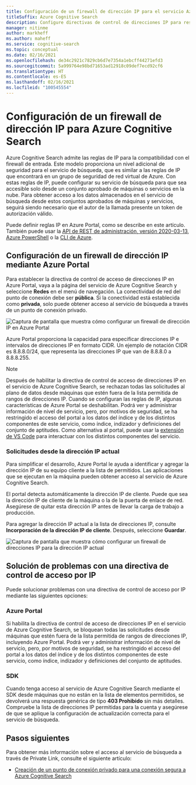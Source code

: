 ```yaml
---
title: Configuración de un firewall de dirección IP para el servicio Azure Cognitive Search
titleSuffix: Azure Cognitive Search
description: Configure directivas de control de direcciones IP para restringir el acceso al servicio de Azure Cognitive Search.
manager: nitinme
author: markheff
ms.author: maheff
ms.service: cognitive-search
ms.topic: conceptual
ms.date: 02/16/2021
ms.openlocfilehash: de34c2921c7829cb6d7e7354a1ebcff44271efd3
ms.sourcegitcommit: 5a999764e98bd71653ad12918c09def7ecd92cf6
ms.translationtype: HT
ms.contentlocale: es-ES
ms.lasthandoff: 02/16/2021
ms.locfileid: "100545554"
---
```

# <a name="configure-ip-firewall-for-azure-cognitive-search"></a>Configuración de un firewall de dirección IP para Azure Cognitive Search

Azure Cognitive Search admite las reglas de IP para la compatibilidad con el firewall de entrada. Este modelo proporciona un nivel adicional de seguridad para el servicio de búsqueda, que es similar a las reglas de IP que encontrará en un grupo de seguridad de red virtual de Azure. Con estas reglas de IP, puede configurar su servicio de búsqueda para que sea accesible solo desde un conjunto aprobado de máquinas o servicios en la nube. Para obtener acceso a los datos almacenados en el servicio de búsqueda desde estos conjuntos aprobados de máquinas y servicios, seguirá siendo necesario que el autor de la llamada presente un token de autorización válido.

Puede definir reglas IP en Azure Portal, como se describe en este artículo. También puede usar la [API de REST de administración, versión 2020-03-13](/rest/api/searchmanagement/), [Azure PowerShell](/powershell/module/az.search) o la [CLI de Azure](/cli/azure/search).

## <a name="configure-an-ip-firewall-using-the-azure-portal"></a><a id="configure-ip-policy"></a> Configuración de un firewall de dirección IP mediante Azure Portal

Para establecer la directiva de control de acceso de direcciones IP en Azure Portal, vaya a la página del servicio de Azure Cognitive Search y seleccione **Redes** en el menú de navegación. La conectividad de red del punto de conexión debe ser **pública**. Si la conectividad está establecida como **privada**, solo puede obtener acceso al servicio de búsqueda a través de un punto de conexión privado.

![Captura de pantalla que muestra cómo configurar un firewall de dirección IP en Azure Portal](./media/service-configure-firewall/azure-portal-firewall.png)

Azure Portal proporciona la capacidad para especificar direcciones IP e intervalos de direcciones IP en formato CIDR. Un ejemplo de notación CIDR es 8.8.8.0/24, que representa las direcciones IP que van de 8.8.8.0 a 8.8.8.255.

> [!NOTE]
> Después de habilitar la directiva de control de acceso de direcciones IP en el servicio de Azure Cognitive Search, se rechazan todas las solicitudes al plano de datos desde máquinas que estén fuera de la lista permitida de rangos de direcciones IP. Cuando se configuran las reglas de IP, algunas características de Azure Portal se deshabilitan. Podrá ver y administrar información de nivel de servicio, pero, por motivos de seguridad, se ha restringido el acceso del portal a los datos del índice y de los distintos componentes de este servicio, como índice, indizador y definiciones del conjunto de aptitudes. Como alternativa al portal, puede usar la [extensión de VS Code](https://aka.ms/vscode-search) para interactuar con los distintos componentes del servicio.

### <a name="requests-from-your-current-ip"></a>Solicitudes desde la dirección IP actual

Para simplificar el desarrollo, Azure Portal le ayuda a identificar y agregar la dirección IP de su equipo cliente a la lista de permitidos. Las aplicaciones que se ejecutan en la máquina pueden obtener acceso al servicio de Azure Cognitive Search.

El portal detecta automáticamente la dirección IP de cliente. Puede que sea la dirección IP de cliente de la máquina o la de la puerta de enlace de red. Asegúrese de quitar esta dirección IP antes de llevar la carga de trabajo a producción.

Para agregar la dirección IP actual a la lista de direcciones IP, consulte **Incorporación de la dirección IP de cliente**. Después, seleccione **Guardar**.

![Captura de pantalla que muestra cómo configurar un firewall de direcciones IP para la dirección IP actual](./media/service-configure-firewall/enable-current-ip.png)

## <a name="troubleshoot-issues-with-an-ip-access-control-policy"></a><a id="troubleshoot-ip-firewall"></a>Solución de problemas con una directiva de control de acceso por IP

Puede solucionar problemas con una directiva de control de acceso por IP mediante las siguientes opciones:

### <a name="azure-portal"></a>Azure Portal

Si habilita la directiva de control de acceso de direcciones IP en el servicio de Azure Cognitive Search, se bloquean todas las solicitudes desde máquinas que estén fuera de la lista permitida de rangos de direcciones IP, incluyendo Azure Portal.  Podrá ver y administrar información de nivel de servicio, pero, por motivos de seguridad, se ha restringido el acceso del portal a los datos del índice y de los distintos componentes de este servicio, como índice, indizador y definiciones del conjunto de aptitudes. 

### <a name="sdks"></a>SDK

Cuando tenga acceso al servicio de Azure Cognitive Search mediante el SDK desde máquinas que no están en la lista de elementos permitidos, se devolverá una respuesta genérica de tipo **403 Prohibido** sin más detalles. Compruebe la lista de direcciones IP permitidas para la cuenta y asegúrese de que se aplique la configuración de actualización correcta para el servicio de búsqueda.

## <a name="next-steps"></a>Pasos siguientes

Para obtener más información sobre el acceso al servicio de búsqueda a través de Private Link, consulte el siguiente artículo:

* [Creación de un punto de conexión privado para una conexión segura a Azure Cognitive Search](service-create-private-endpoint.md)